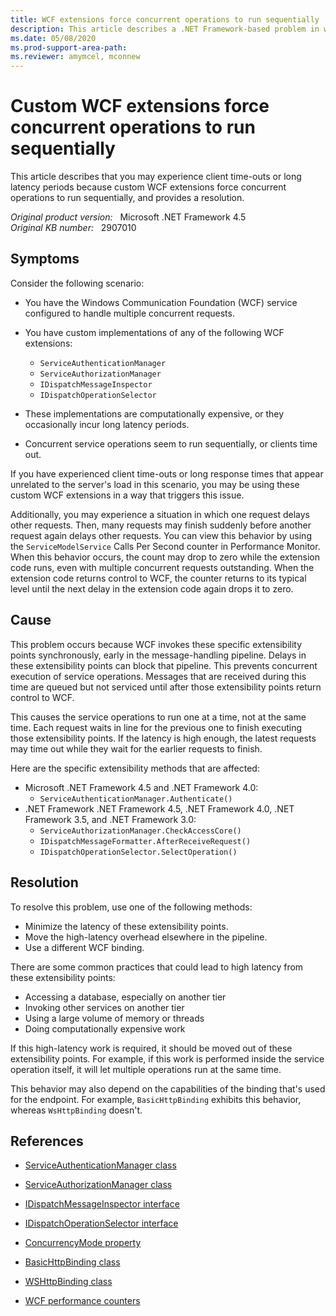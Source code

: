 ```yaml
---
title: WCF extensions force concurrent operations to run sequentially
description: This article describes a .NET Framework-based problem in which custom WCF extensions force concurrent operations to run sequentially. Therefore, you may experience client time-outs or long latency periods. Provides a resolution.
ms.date: 05/08/2020
ms.prod-support-area-path:
ms.reviewer: amymcel, mconnew
---
```

# Custom WCF extensions force concurrent operations to run sequentially

This article describes that you may experience client time-outs or long latency periods because custom WCF extensions force concurrent operations to run sequentially, and provides a resolution.

_Original product version:_ &nbsp; Microsoft .NET Framework 4.5  
_Original KB number:_ &nbsp; 2907010

## Symptoms

Consider the following scenario:

- You have the Windows Communication Foundation (WCF) service configured to handle multiple concurrent requests.
- You have custom implementations of any of the following WCF extensions:
  - `ServiceAuthenticationManager`
  - `ServiceAuthorizationManager`
  - `IDispatchMessageInspector`
  - `IDispatchOperationSelector`

- These implementations are computationally expensive, or they occasionally incur long latency periods.
- Concurrent service operations seem to run sequentially, or clients time out.

If you have experienced client time-outs or long response times that appear unrelated to the server's load in this scenario, you may be using these custom WCF extensions in a way that triggers this issue.

Additionally, you may experience a situation in which one request delays other requests. Then, many requests may finish suddenly before another request again delays other requests. You can view this behavior by using the `ServiceModelService` Calls Per Second counter in Performance Monitor. When this behavior occurs, the count may drop to zero while the extension code runs, even with multiple concurrent requests outstanding. When the extension code returns control to WCF, the counter returns to its typical level until the next delay in the extension code again drops it to zero.

## Cause

This problem occurs because WCF invokes these specific extensibility points synchronously, early in the message-handling pipeline. Delays in these extensibility points can block that pipeline. This prevents concurrent execution of service operations. Messages that are received during this time are queued but not serviced until after those extensibility points return control to WCF.

This causes the service operations to run one at a time, not at the same time. Each request waits in line for the previous one to finish executing those extensibility points. If the latency is high enough, the latest requests may time out while they wait for the earlier requests to finish.

Here are the specific extensibility methods that are affected:

- Microsoft .NET Framework 4.5 and .NET Framework 4.0:
  - `ServiceAuthenticationManager.Authenticate()`
- .NET Framework .NET Framework 4.5, .NET Framework 4.0, .NET Framework 3.5, and .NET Framework 3.0:
  - `ServiceAuthorizationManager.CheckAccessCore()`
  - `IDispatchMessageFormatter.AfterReceiveRequest()`
  - `IDispatchOperationSelector.SelectOperation()`

## Resolution

To resolve this problem, use one of the following methods:

- Minimize the latency of these extensibility points.
- Move the high-latency overhead elsewhere in the pipeline.
- Use a different WCF binding.

There are some common practices that could lead to high latency from these extensibility points:

- Accessing a database, especially on another tier
- Invoking other services on another tier
- Using a large volume of memory or threads
- Doing computationally expensive work

If this high-latency work is required, it should be moved out of these extensibility points. For example, if this work is performed inside the service operation itself, it will let multiple operations run at the same time.

This behavior may also depend on the capabilities of the binding that's used for the endpoint. For example, `BasicHttpBinding` exhibits this behavior, whereas `WsHttpBinding` doesn't.

## References

- [ServiceAuthenticationManager class](/dotnet/api/system.servicemodel.serviceauthenticationmanager?&view=netframework-4.8)

- [ServiceAuthorizationManager class](/dotnet/api/system.servicemodel.serviceauthorizationmanager?&view=netframework-4.8)

- [IDispatchMessageInspector interface](/dotnet/api/system.servicemodel.dispatcher.idispatchmessageinspector?&view=netframework-4.8)

- [IDispatchOperationSelector interface](/dotnet/api/system.servicemodel.dispatcher.idispatchoperationselector?&view=netframework-4.8)

- [ConcurrencyMode property](/dotnet/api/system.servicemodel.servicebehaviorattribute.concurrencymode?&view=netframework-4.8)

- [BasicHttpBinding class](/dotnet/api/system.servicemodel.basichttpbinding?&view=dotnet-plat-ext-3.1)

- [WSHttpBinding class](/dotnet/api/system.servicemodel.wshttpbinding?&view=dotnet-plat-ext-3.1)

- [WCF performance counters](/dotnet/framework/wcf/diagnostics/performance-counters/)
